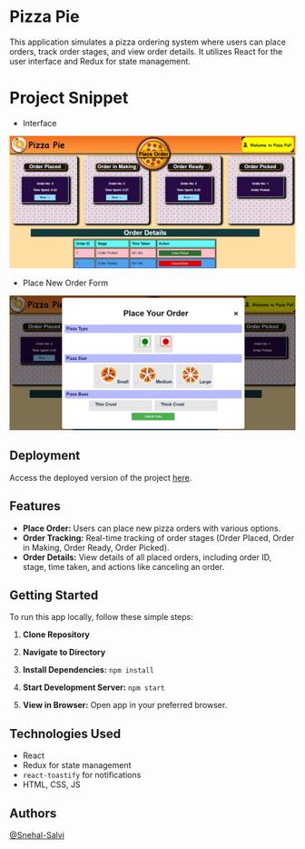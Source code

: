 # Pizza Pie

This application simulates a pizza ordering system where users can place orders, track order stages, and view order details. It utilizes React for the user interface and Redux for state management.

# Project Snippet

- Interface

![Project Screenshot](/src/images/appInterface.png)

- Place New Order Form

![Project Screenshot](/src/images/pizzaOrderForm.png)

## Deployment

Access the deployed version of the project [here](https://pizzapie-92dp.onrender.com).

## Features

- **Place Order:** Users can place new pizza orders with various options.
- **Order Tracking:** Real-time tracking of order stages (Order Placed, Order in Making, Order Ready, Order Picked).
- **Order Details:** View details of all placed orders, including order ID, stage, time taken, and actions like canceling an order.

## Getting Started

To run this app locally, follow these simple steps:

1. **Clone Repository**

2. **Navigate to Directory**

3. **Install Dependencies:** `npm install`

4. **Start Development Server:** `npm start`

5. **View in Browser:** Open app in your preferred browser.

## Technologies Used

- React
- Redux for state management
- `react-toastify` for notifications
- HTML, CSS, JS


## Authors

[@Snehal-Salvi](https://github.com/Snehal-Salvi)


